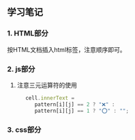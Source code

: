 ## 学习笔记
### 1. HTML部分
按HTML文档插入html标签，注意顺序即可。


### 2. js部分
1. 注意三元运算符的使用
```js
      cell.innerText =
         pattern[i][j] == 2 ? "❌" :
         pattern[i][j] == 1 ? "⭕️" : "";
```



### 3. css部分

